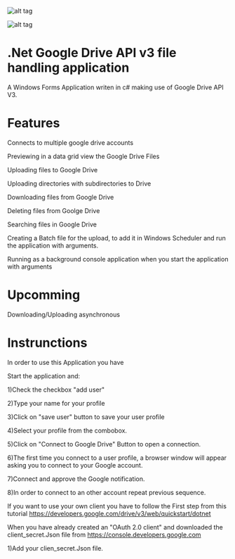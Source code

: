 ![alt tag](https://raw.githubusercontent.com/Obrelix/.net-Google-Drive-API-v3-File-Handling/master/images/pictureSample.PNG)

![alt tag](https://raw.githubusercontent.com/Obrelix/.net-Google-Drive-API-v3-File-Handling/master/images/pictureSample2.PNG)

# .Net Google Drive API v3 file handling application

A Windows Forms Application writen in c# making use of Google Drive API V3.

# Features

Connects to multiple google drive accounts

Previewing in a data grid view the Google Drive Files

Uploading files to Google Drive

Uploading directories with subdirectories to Drive

Downloading files from Google Drive

Deleting files from Goolge Drive

Searching files in Google Drive

Creating a Batch file for the upload, to add it in Windows Scheduler and run the application with arguments.

Running as a background console application when you start the application with arguments 

# Upcomming

Downloading/Uploading asynchronous


# Instrunctions

In order to use this Application you have 

Start the application and:

1)Check the checkbox "add user"

2)Type your name for your profile

3)Click on "save user" button to save your user profile

4)Select your profile from the combobox.

5)Click on "Connect to Google Drive" Button to open a connection.

6)The first time you connect to a user profile, a browser window will appear asking you to connect to your Google account.

7)Connect and approve the Google notification.

8)In order to connect to an other account repeat previous sequence.

If you want to use your own client you have to follow the First step from this tutorial https://developers.google.com/drive/v3/web/quickstart/dotnet

When you have already created an "OAuth 2.0 client" and downloaded the client_secret.Json file from https://console.developers.google.com

1)Add your clien_secret.Json file.

